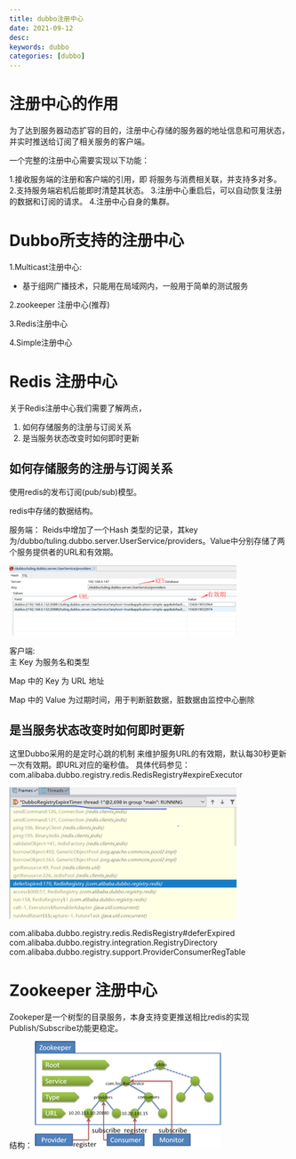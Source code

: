 ```yaml
---
title: dubbo注册中心
date: 2021-09-12
desc:
keywords: dubbo
categories: [dubbo]
---
```


# 注册中心的作用

为了达到服务器动态扩容的目的，注册中心存储的服务器的地址信息和可用状态，并实时推送给订阅了相关服务的客户端。

一个完整的注册中心需要实现以下功能：

1.接收服务端的注册和客户端的引用，即 将服务与消费相关联，并支持多对多。
2.支持服务端宕机后能即时清楚其状态。
3.注册中心重启后，可以自动恢复注册的数据和订阅的请求。
4.注册中心自身的集群。

# Dubbo所支持的注册中心

1.Multicast注册中心:
- 基于组网广播技术，只能用在局域网内，一般用于简单的测试服务

2.zookeeper 注册中心(推荐)

3.Redis注册中心

4.Simple注册中心

# Redis 注册中心

关于Redis注册中心我们需要了解两点，
1.	如何存储服务的注册与订阅关系
2.	是当服务状态改变时如何即时更新

## 如何存储服务的注册与订阅关系 

使用redis的发布订阅(pub/sub)模型。

redis中存储的数据结构。

服务端：
Reids中增加了一个Hash 类型的记录，其key为/dubbo/tuling.dubbo.server.UserService/providers。Value中分别存储了两个服务提供者的URL和有效期。

![Redis服务端模型.png](/uploads/dubbo/Redis服务端模型.png)

客户端:	
主 Key 为服务名和类型 

Map 中的 Key 为 URL 地址

Map 中的 Value 为过期时间，用于判断脏数据，脏数据由监控中心删除

## 是当服务状态改变时如何即时更新

这里Dubbo采用的是定时心跳的机制 来维护服务URL的有效期，默认每30秒更新一次有效期。即URL对应的毫秒值。
具体代码参见：com.alibaba.dubbo.registry.redis.RedisRegistry#expireExecutor

![Redis心跳.png](/uploads/dubbo/Redis心跳.png)

com.alibaba.dubbo.registry.redis.RedisRegistry#deferExpired
com.alibaba.dubbo.registry.integration.RegistryDirectory
com.alibaba.dubbo.registry.support.ProviderConsumerRegTable

# Zookeeper 注册中心

Zookeper是一个树型的目录服务，本身支持变更推送相比redis的实现Publish/Subscribe功能更稳定。

结构：
![Zookeeper注册中心.png](/uploads/dubbo/Zookeeper注册中心.png)
